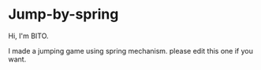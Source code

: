 # Jump-by-spring

Hi, I'm BITO.

I made a jumping game using spring mechanism.
please edit this one if you want.
